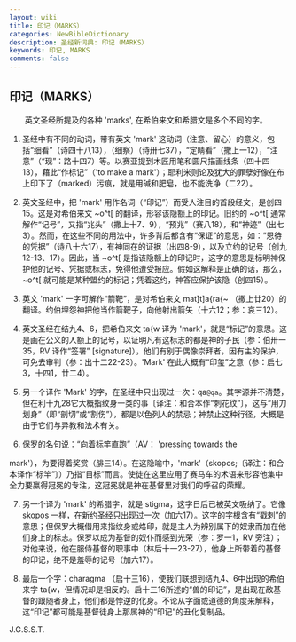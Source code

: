 ```yaml
---
layout: wiki
title: 印记（MARKS）
categories: NewBibleDictionary
description: 圣经新词典: 印记（MARKS）
keywords: 印记, MARKS
comments: false
---
```


## 印记（MARKS）

　　英文圣经所提及的各种 'marks', 在希伯来文和希腊文是多个不同的字。

1. 圣经中有不同的动词，带有英文 'mark' 这动词（注意、留心）的意义，包括“细看”（诗四十八13），（细察）（诗卅七37），“定睛看”（撒上一12），“注意”（“现”：路十四7）等。以赛亚提到木匠用笔和圆尺描画线条（四十四13），藉此“作标记”（'to make a mark'）；耶利米则论及犹大的罪孽好像在布上印下了（marked）污痕，就是用碱和肥皂，也不能洗净（二22）。

2. 英文圣经中，把 'mark' 用作名词（“印记”）而受人注目的首段经文，是创四15。这是对希伯来文 ~o^t[ 的翻译，形容该隐额上的印记。旧约的 ~o^t[ 通常解作“记号”，又指“兆头”（撒上十7、9），“预兆”（赛八18），和“神迹”（出七3）。然而，在这些不同的用法中，许多背后都含有“保证”的意思，如：“恩待的凭据”（诗八十六17），有神同在的证据（出四8-9），以及立约的记号（创九12-13、17）。因此，当 ~o^t[ 是指该隐额上的印记时，这字的意思是标明神保护他的记号、凭据或标志，免得他遭受报应。假如这解释是正确的话，那么，~o^t[ 就可能是某种盟约的标记；凭着这约，神答应保护该隐（创四15）。

3. 英文 'mark' 一字可解作“箭靶”，是对希伯来文 mat]t]a{ra{~ （撒上廿20）的翻译。约伯埋怨神把他当作箭靶子，向他射出箭矢（十六12；参：哀三12）。

4. 英文圣经在结九4、6，把希伯来文 ta{w 译为 'mark'，就是“标记”的意思。这是画在公义的人额上的记号，以证明凡有这标志的都是神的子民（参：伯卅一35，RV 译作“签署” [signature]），他们有别于偶像崇拜者，因有主的保护，可免去审判（参：出十二22-23）。'Mark' 在此大概有“印玺”之意（参：启七3，十四1，廿二4）。

5. 另一个译作 'Mark' 的字，在圣经中只出现过一次：qa`@qa`。其字源并不清楚，但在利十九28它大概指纹身一类的事〔译注：和合本作“刺花纹”〕，这与“用刀划身”（即“剖切”或“割伤”），都是以色列人的禁忌；神禁止这种行径，大概是由于它们与异教和法术有关。

6. 保罗的名句说：“向着标竿直跑”（AV： 'pressing towards the

mark'），为要得着奖赏（腓三14）。在这隐喻中，'mark'（skopos;〔译注：和合本译作“标竿”〕）乃指“目标”而言。使徒在这里应用了赛马车的术语来形容他集中全力要赢得冠冕的专注，这冠冕就是神在基督里对我们的呼召的荣耀。

7. 另一个译为 'mark' 的希腊字，就是 stigma，这字日后已被英文吸纳了。它像 skopos 一样，在新约圣经只出现过一次（加六17）。这字的字根含有“戳刺”的意思；但保罗大概借用来指纹身或烙印，就是主人为辨别属下的奴隶而加在他们身上的标志。保罗以成为基督的奴仆而感到光荣（参：罗一1，RV 旁注）；对他来说，他在服侍基督的职事中（林后十一23-27），他身上所带着的基督的印记，绝不是羞辱的记号（加六17）。

8. 最后一个字：charagma （启十三16），使我们联想到结九4、6中出现的希伯来字 ta{w，但情况却是相反的。启十三16所述的“兽的印记”，是出现在敌基督的跟随者身上，他们都是悖逆的化身。不论从字面或道德的角度来解释，这“印记”都可能是基督徒身上那属神的“印记”的丑化复制品。

J.G.S.S.T.








